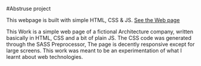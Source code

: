 #Abstruse project

This webpage is built with simple HTML, CSS & JS.
[<ins>See the Web page</ins>](https://abstruse.netlify.app/)

This Work is a simple web page of a fictional Architecture company, written basically in HTML, CSS and a bit of plain JS.
The CSS code was generated through the SASS Preprocessor, The page is decently responsive except for large screens. This work was meant to be an experimentation of what I learnt about web technologies. 

